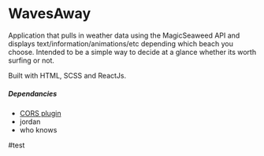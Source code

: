 # WavesAway
Application that pulls in weather data using the MagicSeaweed API and displays text/information/animations/etc depending which beach you choose. Intended to be a simple way to decide at a glance whether its worth surfing or not.


Built with HTML, SCSS and ReactJs.

##### Dependancies
- [CORS plugin ](https://chrome.google.com/webstore/detail/allow-control-allow-origi/nlfbmbojpeacfghkpbjhddihlkkiljbi/related?utm_source=chrome-app-launcher-info-dialog)
- jordan
- who knows

#test